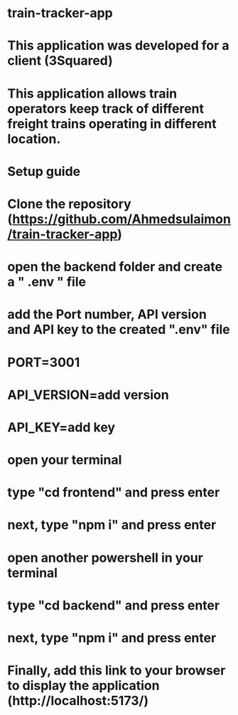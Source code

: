 # train-tracker-app

# This application was developed for a client (3Squared)

# This application allows train operators keep track of different freight trains operating in different location.

# Setup guide

# Clone the repository (https://github.com/Ahmedsulaimon/train-tracker-app)

# open the backend folder and create a " .env " file

# add the Port number, API version and API key to the created ".env" file

# PORT=3001

# API_VERSION=add version

# API_KEY=add key

# open your terminal

# type "cd frontend" and press enter

# next, type "npm i" and press enter

# open another powershell in your terminal

# type "cd backend" and press enter

# next, type "npm i" and press enter

# Finally, add this link to your browser to display the application (http://localhost:5173/)
